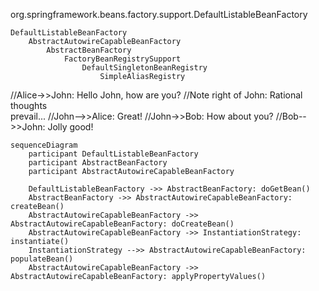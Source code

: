 org.springframework.beans.factory.support.DefaultListableBeanFactory

```
DefaultListableBeanFactory
    AbstractAutowireCapableBeanFactory
        AbstractBeanFactory
            FactoryBeanRegistrySupport
                DefaultSingletonBeanRegistry
                    SimpleAliasRegistry
```

 //Alice->>John: Hello John, how are you?
    //Note right of John: Rational thoughts<br/>prevail...
    //John-->>Alice: Great!
    //John->>Bob: How about you?
    //Bob-->>John: Jolly good!

```mermaid
sequenceDiagram
    participant DefaultListableBeanFactory
    participant AbstractBeanFactory
    participant AbstractAutowireCapableBeanFactory

    DefaultListableBeanFactory ->> AbstractBeanFactory: doGetBean()
    AbstractBeanFactory ->> AbstractAutowireCapableBeanFactory: createBean()
    AbstractAutowireCapableBeanFactory ->> AbstractAutowireCapableBeanFactory: doCreateBean()
    AbstractAutowireCapableBeanFactory ->> InstantiationStrategy: instantiate()
    InstantiationStrategy -->> AbstractAutowireCapableBeanFactory: populateBean()
    AbstractAutowireCapableBeanFactory ->> AbstractAutowireCapableBeanFactory: applyPropertyValues()
    
```